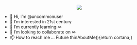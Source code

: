 <p align="center">
  <img src="https://user-images.githubusercontent.com/105605720/168489653-21443f49-9688-4fbc-9a28-86eb7434a170.gif" />
</p>

- 👋 Hi, I’m @uncommonuser 
- 👀 I’m interested in 21st century 
- 🌱 I’m currently learning ∞ 
- 💞️ I’m looking to collaborate on ∞ 
- 📫 How to reach me ... 
     Future<Cortana> thinAboutMe(){return cortana;}


